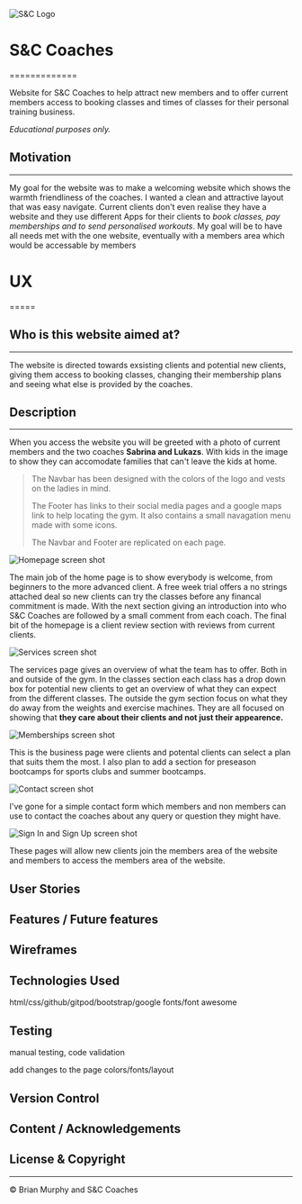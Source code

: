 ![S&C Logo](../img/scc-logo-light.png)

# S&C Coaches

=============

Website for S&C Coaches to help attract new members and to offer current members access to booking classes and times of classes for their personal training business.

_Educational purposes only._

## Motivation

---

My goal for the website was to make a welcoming website which shows the warmth friendliness of the coaches. I wanted a clean and attractive layout that was easy navigate. Current clients don't even realise they have a website and they use different Apps for their clients to _book classes, pay memberships and to send personalised workouts_. My goal will be to have all needs met with the one website, eventually with a members area which would be accessable by members

# UX

=====

## Who is this website aimed at?

---

The website is directed towards exsisting clients and potential new clients, giving them access to booking classes, changing their membership plans and seeing what else is provided by the coaches.

## Description

---

When you access the website you will be greeted with a photo of current members and the two coaches **Sabrina and Lukazs**. With kids in the image to show they can accomodate families that can't leave the kids at home.

> The Navbar has been designed with the colors of the logo and vests on the ladies in mind.
>
> The Footer has links to their social media pages and a google maps link to help locating the gym. It also contains a small navagation menu made with some icons.
>
> The Navbar and Footer are replicated on each page.

![Homepage screen shot]()

The main job of the home page is to show everybody is welcome, from beginners to the more advanced client. A free week trial offers a no strings attached deal so new clients can try the classes before any financal commitment is made.
With the next section giving an introduction into who S&C Coaches are followed by a small comment from each coach.
The final bit of the homepage is a client review section with reviews from current clients.

![Services screen shot]()

The services page gives an overview of what the team has to offer. Both in and outside of the gym.
In the classes section each class has a drop down box for potential new clients to get an overview of what they can expect from the different classes.
The outside the gym section focus on what they do away from the weights and exercise machines. They are all focused on showing that **they care about their clients and not just their appearence.**

![Memberships screen shot]()

This is the business page were clients and potental clients can select a plan that suits them the most.
I also plan to add a section for preseason bootcamps for sports clubs and summer bootcamps.

![Contact screen shot]()

I've gone for a simple contact form which members and non members can use to contact the coaches about any query or question they might have.

![Sign In and Sign Up screen shot]()

These pages will allow new clients join the members area of the website and members to access the members area of the website.

## User Stories

## Features / Future features

## Wireframes

## Technologies Used

html/css/github/gitpod/bootstrap/google fonts/font awesome

## Testing

manual testing, code validation

add changes to the page
colors/fonts/layout

## Version Control

## Content / Acknowledgements

## License & Copyright

---

© Brian Murphy and S&C Coaches
